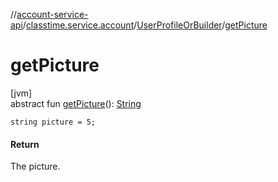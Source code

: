 //[account-service-api](../../../index.md)/[classtime.service.account](../index.md)/[UserProfileOrBuilder](index.md)/[getPicture](get-picture.md)

# getPicture

[jvm]\
abstract fun [getPicture](get-picture.md)(): [String](https://docs.oracle.com/javase/8/docs/api/java/lang/String.html)

`string picture = 5;`

#### Return

The picture.
